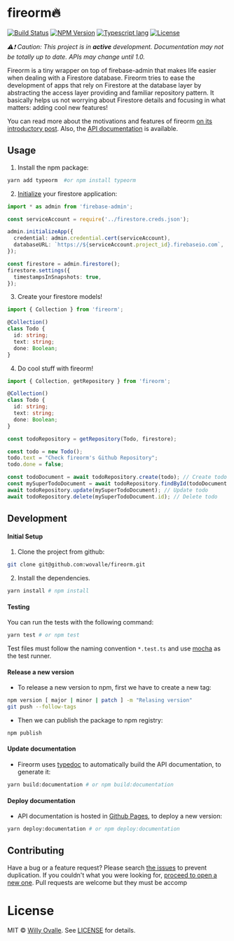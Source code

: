 # fireorm🔥

[![Build Status](https://travis-ci.com/wovalle/fireorm.svg?token=KsyisFHzgCusk2sapuJe&branch=master)](https://travis-ci.com/wovalle/fireorm)
[![NPM Version](https://img.shields.io/npm/v/fireorm.svg?style=flat)](https://www.npmjs.com/package/fireorm)
[![Typescript lang](https://img.shields.io/badge/Language-Typescript-Blue.svg)](https://www.typescriptlang.org)
[![License](https://img.shields.io/npm/l/fireorm.svg?style=flat)](https://www.npmjs.com/package/fireorm)

_:warning::heavy_exclamation_mark: Caution: This project is in **active** development. Documentation may not be totally up to date. APIs may change until 1.0._

Fireorm is a tiny wrapper on top of firebase-admin that makes life easier when dealing with a Firestore database. Fireorm tries to ease the development of apps that rely on Firestore at the database layer by abstracting the access layer providing and familiar repository pattern. It basically helps us not worrying about Firestore details and focusing in what matters: adding cool new features!

You can read more about the motivations and features of fireorm [on its introductory post](https://medium.com/p/ba7734644684). Also, the [API documentation](https://wovalle.github.io/fireorm) is available.

## Usage

1. Install the npm package:

```bash
yarn add typeorm  #or npm install typeorm 
```

2. [Initialize](https://firebase.google.com/docs/firestore/quickstart#initialize) your firestore application:

```typescript
import * as admin from 'firebase-admin';

const serviceAccount = require('../firestore.creds.json');

admin.initializeApp({
  credential: admin.credential.cert(serviceAccount),
  databaseURL: `https://${serviceAccount.project_id}.firebaseio.com`,
});

const firestore = admin.firestore();
firestore.settings({
  timestampsInSnapshots: true,
});
```

3. Create your firestore models!

```typescript
import { Collection } from 'fireorm';

@Collection()
class Todo {
  id: string;
  text: string;
  done: Boolean;
}
```

4. Do cool stuff with fireorm!

```typescript
import { Collection, getRepository } from 'fireorm';

@Collection()
class Todo {
  id: string;
  text: string;
  done: Boolean;
}

const todoRepository = getRepository(Todo, firestore);

const todo = new Todo();
todo.text = "Check fireorm's Github Repository";
todo.done = false;

const todoDocument = await todoRepository.create(todo); // Create todo
const mySuperTodoDocument = await todoRepository.findById(todoDocument.id); // Read todo
await todoRepository.update(mySuperTodoDocument); // Update todo
await todoRepository.delete(mySuperTodoDocument.id); // Delete todo
```

## Development

#### Initial Setup

1.  Clone the project from github:
```bash
git clone git@github.com:wovalle/fireorm.git
```
2.  Install the dependencies.
```bash
yarn install # npm install
```

#### Testing

You can run the tests with the following command:

```bash
yarn test # or npm test
```

Test files must follow the naming convention `*.test.ts` and use [mocha](https://mochajs.org/) as the test runner.

#### Release a new version

- To release a new version to npm, first we have to create a new tag:

```bash
npm version [ major | minor | patch ] -m "Relasing version"
git push --follow-tags
```

- Then we can publish the package to npm registry:

```bash
npm publish
```

#### Update documentation

- Fireorm uses [typedoc](https://typedoc.org/) to automatically build the API documentation, to generate it:

```bash
yarn build:documentation # or npm build:documentation 
```

#### Deploy documentation

- API documentation is hosted in [Github Pages](https://pages.github.com/), to deploy a new version:

```bash
yarn deploy:documentation # or npm deploy:documentation 
```

## Contributing

Have a bug or a feature request? Please search [the issues](https://github.com/wovalle/fireorm/issues) to prevent duplication. If you couldn't what you were looking for, [proceed to open a new one](https://github.com/wovalle/fireorm/issues/new). Pull requests are welcome but they must be accomp

# License

MIT © [Willy Ovalle](https://github.com/wovalle). See [LICENSE](https://github.com/wovalle/fireorm/blob/master/LICENSE) for details.
